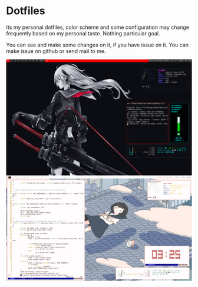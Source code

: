 # Dotfiles

Its my personal dotfiles, color scheme and some configuration may change frequently based on my personal taste. Nothing particular goal.

You can see and make some changes on it, if you have issue on it. You can make issue on github or send mail to me.

![Screenshot dwm](https://github.com/danipragustia/dotfiles/raw/master/screenshot-dwm.png "Screenshot dwm")
![Screenshot Sway](https://github.com/danipragustia/dotfiles/raw/master/screenshot.png "Screenshot Sway")

